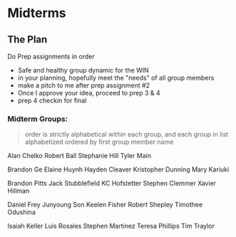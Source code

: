 #  Midterms

##  The Plan

Do Prep assignments in order

- Safe and healthy group dynamic for the WIN
- in your planning, hopefully meet the "needs" of all group members
- make a pitch to me after prep assignment #2
- Once I approve your idea, proceed to prep 3 & 4
- prep 4 checkin for final 


### Midterm Groups:

> order is strictly alphabetical within each group, and each group in list alphabetized ordered by first group member name

Alan Chelko
Robert Ball
Stephanie Hill
Tyler Main

Brandon Ge
Elaine Huynh
Hayden Cleaver
Kristopher Dunning
Mary Kariuki

Brandon Pitts
Jack Stubblefield
KC Hofstetter
Stephen Clemmer
Xavier Hillman

Daniel Frey
Junyoung Son
Keelen Fisher
Robert Shepley
Timothee Odushina

Isaiah Keller
Luis Rosales
Stephen Martinez
Teresa Phillips
Tim Traylor

